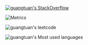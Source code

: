 
[![guangtuan's StackOverflow](https://stackoverflow-badge.herokuapp.com/api/StackOverflowBadge/3789503)](https://stackoverflow.com/users/3789503/grantonzhuang)

![Metrics](https://metrics.lecoq.io/guangtuan?template=classic&base=header%2C%20activity%2C%20community%2C%20repositories%2C%20metadata&base.indepth=false&base.hireable=false&config.timezone=Asia%2FShanghai)

![guangtuan's leetcode](https://stats.justsong.cn/api/leetcode/?username=granton&cn=true&theme=dark)

![guangtuan's Most used languages](https://github-readme-stats.vercel.app/api/top-langs?username=guangtuan&show_icons=true&count_private=true&theme=gotham)
